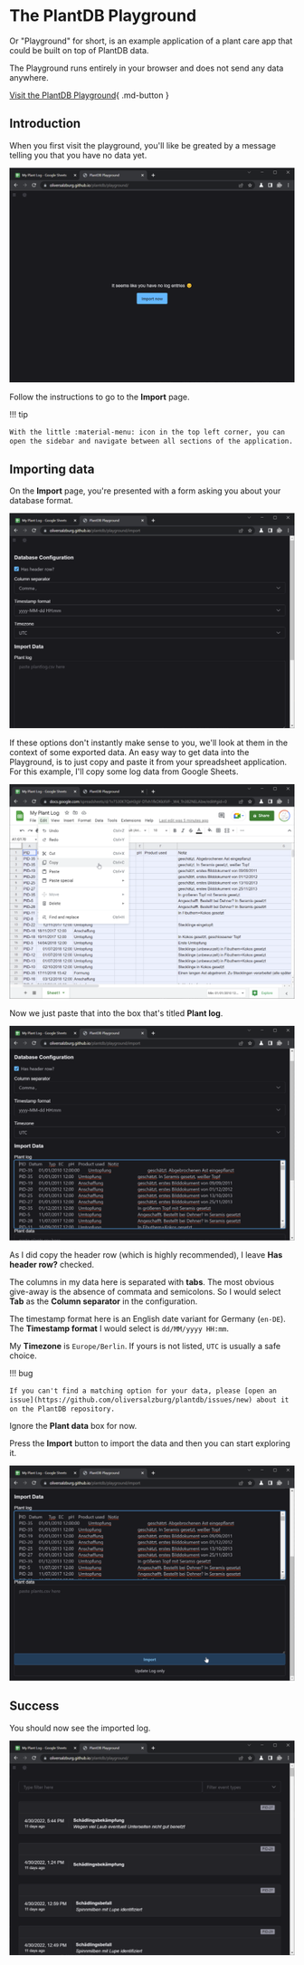 # The PlantDB Playground

Or "Playground" for short, is an example application of a plant care app that could be built on top of PlantDB data.

The Playground runs entirely in your browser and does not send any data anywhere.

[Visit the PlantDB Playground](/plantdb/playground/){ .md-button }

## Introduction

When you first visit the playground, you'll like be greated by a message telling you that you have no data yet.

![Empty Playground](playground.assets/image-20220511221331624.png)

Follow the instructions to go to the **Import** page.

!!! tip

    With the little :material-menu: icon in the top left corner, you can open the sidebar and navigate between all sections of the application.

## Importing data

On the **Import** page, you're presented with a form asking you about your database format.

![Database configuration form](playground.assets/image-20220511223615640.png)

If these options don't instantly make sense to you, we'll look at them in the context of some exported data. An easy way to get data into the Playground, is to just copy and paste it from your spreadsheet application. For this example, I'll copy some log data from Google Sheets.

![Copying plant log data from Google Sheets](playground.assets/image-20220511224249743.png)

Now we just paste that into the box that's titled **Plant log**.

![Log data pasted into import box](playground.assets/image-20220511224818171.png)

As I did copy the header row (which is highly recommended), I leave **Has header row?** checked.

The columns in my data here is separated with **tabs**. The most obvious give-away is the absence of commata and semicolons. So I would select **Tab** as the **Column separator** in the configuration.

The timestamp format here is an English date variant for Germany (`en-DE`). The **Timestamp format** I would select is `dd/MM/yyyy HH:mm`.

My **Timezone** is `Europe/Berlin`. If yours is not listed, `UTC` is usually a safe choice.

!!! bug

    If you can't find a matching option for your data, please [open an issue](https://github.com/oliversalzburg/plantdb/issues/new) about it on the PlantDB repository.

Ignore the **Plant data** box for now.

Press the **Import** button to import the data and then you can start exploring it.

![Import button](playground.assets/image-20220511224958913.png)

## Success

You should now see the imported log.

![Successfully imported log](playground.assets/image-20220511231342541.png)
